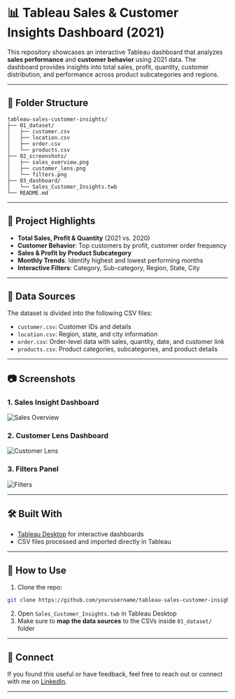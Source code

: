 
# 📊 Tableau Sales & Customer Insights Dashboard (2021)

This repository showcases an interactive Tableau dashboard that analyzes **sales performance** and **customer behavior** using 2021 data. The dashboard provides insights into total sales, profit, quantity, customer distribution, and performance across product subcategories and regions.

---

## 📁 Folder Structure

```
tableau-sales-customer-insights/
├── 01_dataset/
│   ├── customer.csv
│   ├── location.csv
│   ├── order.csv
│   └── products.csv
├── 02_screenshots/
│   ├── sales_overview.png
│   ├── customer_lens.png
│   └── filters.png
├── 03_dashboard/
│   └── Sales_Customer_Insights.twb
└── README.md
```

---

## 📌 Project Highlights

- **Total Sales, Profit & Quantity** (2021 vs. 2020)
- **Customer Behavior**: Top customers by profit, customer order frequency
- **Sales & Profit by Product Subcategory**
- **Monthly Trends**: Identify highest and lowest performing months
- **Interactive Filters**: Category, Sub-category, Region, State, City

---

## 📂 Data Sources

The dataset is divided into the following CSV files:

- `customer.csv`: Customer IDs and details
- `location.csv`: Region, state, and city information
- `order.csv`: Order-level data with sales, quantity, date, and customer link
- `products.csv`: Product categories, subcategories, and product details

---

## 📷 Screenshots

### 1. Sales Insight Dashboard
![Sales Overview](02_screenshots/sales_overview.png)

### 2. Customer Lens Dashboard
![Customer Lens](02_screenshots/customer_lens.png)

### 3. Filters Panel
![Filters](02_screenshots/filters.png)

---

## 🛠 Built With

- [Tableau Desktop](https://www.tableau.com/products/desktop) for interactive dashboards
- CSV files processed and imported directly in Tableau

---

## 🏁 How to Use

1. Clone the repo:
```bash
git clone https://github.com/yourusername/tableau-sales-customer-insights.git
```
2. Open `Sales_Customer_Insights.twb` in Tableau Desktop
3. Make sure to **map the data sources** to the CSVs inside `01_dataset/` folder

---

## 🤝 Connect

If you found this useful or have feedback, feel free to reach out or connect with me on [LinkedIn](https://www.linkedin.com).

---
